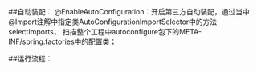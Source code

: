 ##自动装配：
@EnableAutoConfiguration：开启第三方自动装配，通过当中@Import注解中指定类AutoConfigurationImportSelector中的方法selectImports，
扫描整个工程中autoconfigure包下的META-INF/spring.factories中的配置类；

##运行流程：
